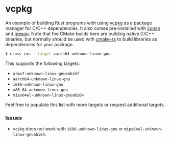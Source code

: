 # vcpkg

An example of building Rust programs with using [vcpkg](https://vcpkg.io/en/index.html) as a package manager for C/C++ dependencies. It also comes pre-installed with [conan](https://conan.io) and [meson](https://mesonbuild.com/). Note that the CMake builds here are building native C/C++ binaries, but normally should be used with [cmake-rs](https://docs.rs/cmake/latest/cmake/) to build libraries as dependencies for your package.

```bash
$ cross run --target aarch64-unknown-linux-gnu
```

This supports the following targets:
- `armv7-unknown-linux-gnueabihf`
- `aarch64-unknown-linux-gnu`
- `i686-unknown-linux-gnu`
- `x86_64-unknown-linux-gnu`
- `mips64el-unknown-linux-gnuabi64`

Feel free to populate this list with more targets or request additional targets.

### Issues

- `vcpkg` does not work with `i686-unknown-linux-gnu` or `mips64el-unknown-linux-gnuabi64`.
